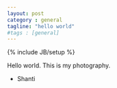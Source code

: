 ```yaml
---
layout: post
category : general
tagline: "hello world"
#tags : [general]
---
```

{% include JB/setup %}

Hello world. This is my photography.

- Shanti